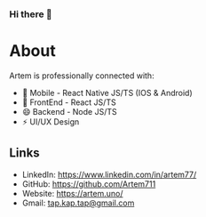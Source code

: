 ### Hi there 👋

# About

Artem is professionally connected with:
- 🔭 Mobile - React Native JS/TS (IOS & Android)  
- 🌱 FrontEnd - React JS/TS 
- 😄 Backend - Node JS/TS
- ⚡ UI/UX Design

## Links
- LinkedIn: https://www.linkedin.com/in/artem77/
- GitHub: https://github.com/Artem711
- Website: https://artem.uno/
- Gmail: tap.kap.tap@gmail.com
